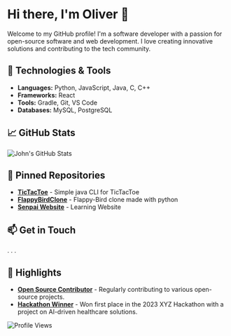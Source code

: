 # Hi there, I'm Oliver 👋

Welcome to my GitHub profile! I'm a software developer with a passion for open-source software and web development. I love creating innovative solutions and contributing to the tech community.

## 🔧 Technologies & Tools

- **Languages:** Python, JavaScript, Java, C, C++
- **Frameworks:** React
- **Tools:** Gradle, Git, VS Code
- **Databases:** MySQL, PostgreSQL

## 📈 GitHub Stats

![John's GitHub Stats](https://github-readme-stats.vercel.app/api?username=johndoe&show_icons=true&theme=radical)

## 📌 Pinned Repositories

- [**TicTacToe**](https://github.com/OliverIsBad/TIC-TAC-TOE) - Simple java CLI for TicTacToe
- [**FlappyBirdClone**](https://github.com/OliverIsBad/FlappyBirdClone) - Flappy-Bird clone made with python
- [**Senpai Website**](https://github.com/Team-A4-Softwareprojekt/Senpai-Frontend) - Learning Website 

## 📫 Get in Touch

. . . 

## 🌟 Highlights

- [**Open Source Contributor**](https://github.com/johndoe/contributions) - Regularly contributing to various open-source projects.
- [**Hackathon Winner**](https://github.com/johndoe/hackathon-winner) - Won first place in the 2023 XYZ Hackathon with a project on AI-driven healthcare solutions.

![Profile Views](https://komarev.com/ghpvc/?username=johndoe&color=blueviolet)
